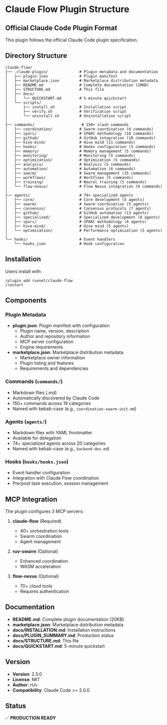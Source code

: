 # Claude Flow Plugin Structure

## Official Claude Code Plugin Format

This plugin follows the official Claude Code plugin specification.

## Directory Structure

```
claude-flow/
├── .claude-plugin/              # Plugin metadata and documentation
│   ├── plugin.json              # Plugin manifest
│   ├── marketplace.json         # Marketplace distribution metadata
│   ├── README.md                # Complete documentation (20KB)
│   ├── STRUCTURE.md             # This file
│   ├── docs/
│   │   └── QUICKSTART.md        # 5-minute quickstart
│   └── scripts/
│       ├── install.sh           # Installation script
│       ├── verify.sh            # Verification script
│       └── uninstall.sh         # Uninstallation script
│
├── commands/                     # 150+ slash commands
│   ├── coordination/            # Swarm coordination (6 commands)
│   ├── sparc/                   # SPARC methodology (18 commands)
│   ├── github/                  # GitHub integration (18 commands)
│   ├── hive-mind/               # Hive mind (11 commands)
│   ├── hooks/                   # Hooks configuration (5 commands)
│   ├── memory/                  # Memory management (5 commands)
│   ├── monitoring/              # Monitoring (5 commands)
│   ├── optimization/            # Optimization (5 commands)
│   ├── analysis/                # Analysis (5 commands)
│   ├── automation/              # Automation (6 commands)
│   ├── swarm/                   # Swarm management (15 commands)
│   ├── workflows/               # Workflows (5 commands)
│   ├── training/                # Neural training (5 commands)
│   └── flow-nexus/              # Flow Nexus integration (9 commands)
│
├── agents/                      # 74+ specialized agents
│   ├── core/                    # Core development (5 agents)
│   ├── swarm/                   # Swarm coordination (5 agents)
│   ├── consensus/               # Consensus protocols (7 agents)
│   ├── github/                  # GitHub automation (13 agents)
│   ├── specialized/             # Specialized development (8 agents)
│   ├── sparc/                   # SPARC methodology (4 agents)
│   ├── hive-mind/               # Hive mind (5 agents)
│   └── optimization/            # Performance optimization (5 agents)
│
└── hooks/                       # Event handlers
    └── hooks.json               # Hook configuration

```

## Installation

Users install with:

```
/plugin add ruvnet/claude-flow
/restart
```

## Components

### Plugin Metadata
- **plugin.json**: Plugin manifest with configuration
  - Plugin name, version, description
  - Author and repository information
  - MCP server configuration
  - Engine requirements
- **marketplace.json**: Marketplace distribution metadata
  - Marketplace owner information
  - Plugin listing and features
  - Requirements and dependencies

### Commands (`commands/`)
- Markdown files (.md)
- Automatically discovered by Claude Code
- 150+ commands across 19 categories
- Named with kebab-case (e.g., `coordination-swarm-init.md`)

### Agents (`agents/`)
- Markdown files with YAML frontmatter
- Available for delegation
- 74+ specialized agents across 20 categories
- Named with kebab-case (e.g., `backend-dev.md`)

### Hooks (`hooks/hooks.json`)
- Event handler configuration
- Integration with Claude Flow coordination
- Pre/post task execution, session management

## MCP Integration

The plugin configures 3 MCP servers:

1. **claude-flow** (Required)
   - 40+ orchestration tools
   - Swarm coordination
   - Agent management

2. **ruv-swarm** (Optional)
   - Enhanced coordination
   - WASM acceleration

3. **flow-nexus** (Optional)
   - 70+ cloud tools
   - Requires authentication

## Documentation

- **README.md**: Complete plugin documentation (20KB)
- **marketplace.json**: Marketplace distribution metadata
- **docs/INSTALLATION.md**: Installation instructions
- **docs/PLUGIN_SUMMARY.md**: Production status
- **docs/STRUCTURE.md**: This file
- **docs/QUICKSTART.md**: 5-minute quickstart

## Version

- **Version**: 2.5.0
- **License**: MIT
- **Author**: rUv
- **Compatibility**: Claude Code >= 2.0.0

## Status

✅ **PRODUCTION READY**
